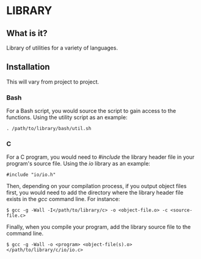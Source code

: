 # LIBRARY

## What is it?

Library of utilities for a variety of languages.

## Installation

This will vary from project to project.

### Bash

For a Bash script, you would source the script to gain access to the
functions. Using the utility script as an example:
```
. /path/to/library/bash/util.sh
```

### C

For a C program, you would need to *#include* the library header file in your
program's source file. Using the *io* library as an example:
```
#include "io/io.h"
```

Then, depending on your compilation process, if you output object files first,
you would need to add the directory where the library header file exists in the
*gcc* command line. For instance:
```
$ gcc -g -Wall -I</path/to/library/c> -o <object-file.o> -c <source-file.c>
```

Finally, when you compile your program, add the library source file to the
command line.
```
$ gcc -g -Wall -o <program> <object-file(s).o> </path/to/library/c/io/io.c>
```
